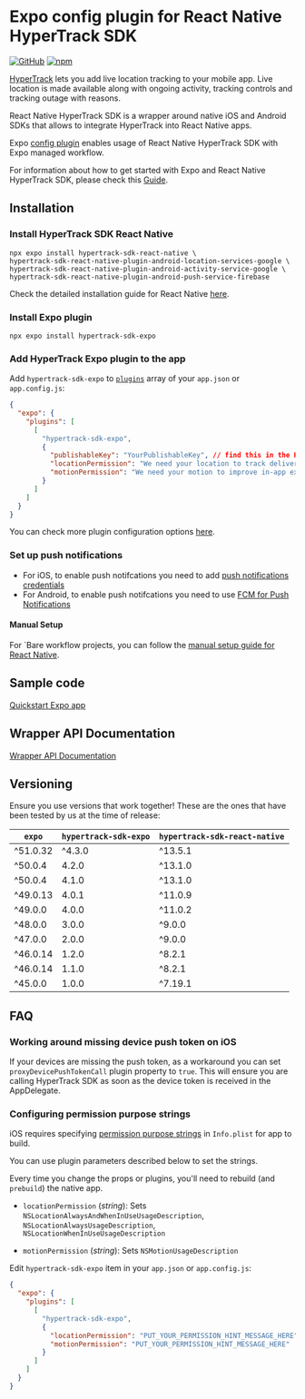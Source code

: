 # Expo config plugin for React Native HyperTrack SDK

[![GitHub](https://img.shields.io/github/license/hypertrack/sdk-expo?color=orange)](./LICENSE)
[![npm](https://img.shields.io/npm/v/hypertrack-sdk-expo)](https://www.npmjs.com/package/hypertrack-sdk-expo)

[HyperTrack](https://www.hypertrack.com) lets you add live location tracking to your mobile app. Live location is made available along with ongoing activity, tracking controls and tracking outage with reasons.

React Native HyperTrack SDK is a wrapper around native iOS and Android SDKs that allows to integrate HyperTrack into React Native apps.

Expo [config plugin](https://docs.expo.io/guides/config-plugins/) enables usage of React Native HyperTrack SDK with Expo managed workflow.

For information about how to get started with Expo and React Native HyperTrack SDK, please check this [Guide](https://www.hypertrack.com/docs/install-sdk-expo).

## Installation

### Install HyperTrack SDK React Native

```
npx expo install hypertrack-sdk-react-native \
hypertrack-sdk-react-native-plugin-android-location-services-google \
hypertrack-sdk-react-native-plugin-android-activity-service-google \
hypertrack-sdk-react-native-plugin-android-push-service-firebase
```

Check the detailed installation guide for React Native [here](https://hypertrack.com/docs/install-sdk-react-native).

### Install Expo plugin

```
npx expo install hypertrack-sdk-expo
```

### Add HyperTrack Expo plugin to the app

Add `hypertrack-sdk-expo` to [`plugins`](https://docs.expo.io/versions/latest/config/app/#plugins) array of your `app.json` or `app.config.js`:

```json
{
  "expo": {
    "plugins": [
      [
        "hypertrack-sdk-expo",
        {
          "publishableKey": "YourPublishableKey", // find this in the HyperTrack dashboard
          "locationPermission": "We need your location to track delivered orders.",
          "motionPermission": "We need your motion to improve in-app experience."
        }
      ]
    ]
  }
}
```

You can check more plugin configuration options [here](PARAMS.md).

### Set up push notifications

- For iOS, to enable push notifcations you need to add [push notifications credentials](https://docs.expo.dev/app-signing/managed-credentials/#ios)
- For Android, to enable push notifcations you need to use [FCM for Push Notifications](https://docs.expo.dev/push-notifications/using-fcm/)

#### Manual Setup

For `Bare workflow projects, you can follow the [manual setup guide for React Native](https://hypertrack.com/docs/install-sdk-react-native/#set-up-silent-push-notifications).

## Sample code

[Quickstart Expo app](https://github.com/hypertrack/quickstart-expo)

## Wrapper API Documentation

[Wrapper API Documentation](https://hypertrack.github.io/sdk-react-native/)

## Versioning

Ensure you use versions that work together! These are the ones that have been tested by us at the time of release:

| `expo`   | `hypertrack-sdk-expo` | `hypertrack-sdk-react-native` |
| -------- | --------------------- | ----------------------------- |
| ^51.0.32 | ^4.3.0                | ^13.5.1                       |
| ^50.0.4  | 4.2.0                 | ^13.1.0                       |
| ^50.0.4  | 4.1.0                 | ^13.1.0                       |
| ^49.0.13 | 4.0.1                 | ^11.0.9                       |
| ^49.0.0  | 4.0.0                 | ^11.0.2                       |
| ^48.0.0  | 3.0.0                 | ^9.0.0                        |
| ^47.0.0  | 2.0.0                 | ^9.0.0                        |
| ^46.0.14 | 1.2.0                 | ^8.2.1                        |
| ^46.0.14 | 1.1.0                 | ^8.2.1                        |
| ^45.0.0  | 1.0.0                 | ^7.19.1                       |

## FAQ

### Working around missing device push token on iOS

If your devices are missing the push token, as a workaround you can set `proxyDevicePushTokenCall` plugin property to `true`. This will ensure you are calling HyperTrack SDK as soon as the device token is received in the AppDelegate.

### Configuring permission purpose strings

iOS requires specifying [permission purpose strings](https://hypertrack.com/docs/install-sdk-ios/#add-location-and-motion-purpose-strings) in `Info.plist` for app to build.

You can use plugin parameters described below to set the strings.

Every time you change the props or plugins, you'll need to rebuild (and `prebuild`) the native app.

- `locationPermission` (_string_): Sets `NSLocationAlwaysAndWhenInUseUsageDescription`, `NSLocationAlwaysUsageDescription`, `NSLocationWhenInUseUsageDescription`

- `motionPermission` (_string_): Sets `NSMotionUsageDescription`

Edit `hypertrack-sdk-expo` item in your `app.json` or `app.config.js`:

```json
{
  "expo": {
    "plugins": [
      [
        "hypertrack-sdk-expo",
        {
          "locationPermission": "PUT_YOUR_PERMISSION_HINT_MESSAGE_HERE",
          "motionPermission": "PUT_YOUR_PERMISSION_HINT_MESSAGE_HERE"
        }
      ]
    ]
  }
}
```
